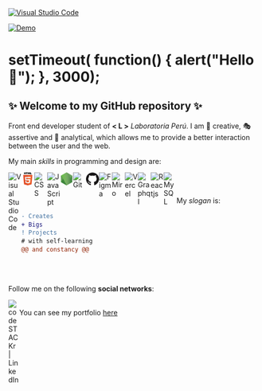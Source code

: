 [<img align="center" alt="Visual Studio Code" width="auto" src="https://user-images.githubusercontent.com/63525613/108603537-7e771280-7376-11eb-9b86-250056e2e846.gif" />](https://elizabethriver.github.io/portafolio/) 

[![Demo](https://user-images.githubusercontent.com/63525613/108605135-470d6380-7380-11eb-9259-bacdc9e201e4.gif)](https://user-images.githubusercontent.com/63525613/108604964-ffd2a300-737e-11eb-9548-ecfe1bfc9934.mp4)

# setTimeout( function() { alert("Hello 👋"); }, 3000);  

## ✨ **Welcome to my GitHub repository** ✨

Front end developer student of **< L >** *Laboratoria Perú*. I am 🚀 creative, 🎭 assertive and 🔨 analytical, which allows me to provide a better interaction between the user and the web.
  
My main *skills* in programming and design are:

[<img align="left" alt="Visual Studio Code" width="26px" src="https://user-images.githubusercontent.com/63525613/99124710-ab29ca00-25d0-11eb-83bc-00765c841cf4.png" />](https://code.visualstudio.com/) 
[<img align="left" alt="HTML" width="26px" src="https://raw.githubusercontent.com/github/explore/80688e429a7d4ef2fca1e82350fe8e3517d3494d/topics/html/html.png" />](https://developer.mozilla.org/es/docs/Web/HTML) 
[<img align="left" alt="CSS" width="26px" src="https://user-images.githubusercontent.com/63525613/108603692-71a6ee80-7377-11eb-842e-135137fef7c6.png" />](https://developer.mozilla.org/es/docs/Web/CSS) 
[<img align="left" alt="JavaScript" width="26px" src="https://user-images.githubusercontent.com/63525613/108603665-458b6d80-7377-11eb-83ab-4bae8e779663.png" />](https://developer.mozilla.org/es/docs/Web/JavaScript) 
[<img align="left" alt="Node.js" width="26px" src="https://raw.githubusercontent.com/github/explore/80688e429a7d4ef2fca1e82350fe8e3517d3494d/topics/nodejs/nodejs.png" />](https://nodejs.org/es/) 
[<img align="left" alt="Git" width="26px" src="https://user-images.githubusercontent.com/63525613/108603744-b7fc4d80-7377-11eb-8ace-459690d79673.png" />](https://git-scm.com/) 
[<img align="left" alt="GitHub" width="26px" src="https://raw.githubusercontent.com/github/explore/78df643247d429f6cc873026c0622819ad797942/topics/github/github.png" />](https://github.com/) 
[<img align="left" alt="Figma" width="26px" src="https://user-images.githubusercontent.com/63525613/99126182-9ef33c00-25d3-11eb-824f-ffcb6dacab4d.png" />](https://www.figma.com/)
[<img align="left" alt="Miro" width="26px" src="https://user-images.githubusercontent.com/63525613/99126027-56d41980-25d3-11eb-97b1-4f1f129305d3.png" />](https://miro.com/)
[<img align="left" alt="Vercel" width="26px" src="https://user-images.githubusercontent.com/63525613/108603798-0578ba80-7378-11eb-85cf-305b23aa948a.png" />](https://vercel.com/login/)
[<img align="left" alt="Graphql" width="26px" src="https://user-images.githubusercontent.com/63525613/108603948-e0387c00-7378-11eb-9c02-4edbdfd2e01d.png" />](https://graphql.org/)
[<img align="left" alt="Reactjs" width="26px" src="https://user-images.githubusercontent.com/63525613/108603951-e595c680-7378-11eb-9bc6-cd0cb0632a94.png" />](https://reactjs.org/docs/getting-started.html/)
[<img align="left" alt="MySQL" width="26px" src="https://user-images.githubusercontent.com/63525613/108603952-e6c6f380-7378-11eb-87eb-464bc9c12d99.png" />](https://www.mysql.com/)


<br />
<br />

My *slogan* is:
```diff
- Creates
+ Bigs
! Projects
# with self-learning
@@ and constancy @@
```
<br />
<br />

Follow me on the following **social networks**:

[<img align="left" alt="codeSTACKr | LinkedIn" width="22px" src="https://user-images.githubusercontent.com/63525613/108604042-78cefc00-7379-11eb-8302-4bb1e5f3f7fa.png" />](https://www.linkedin.com/in/elizabeth-rivera-ura-51427712b/) 
<br />
You can see my portfolio [here](https://elizabethriver.github.io/portafolio/)
  
<br />
<br />
